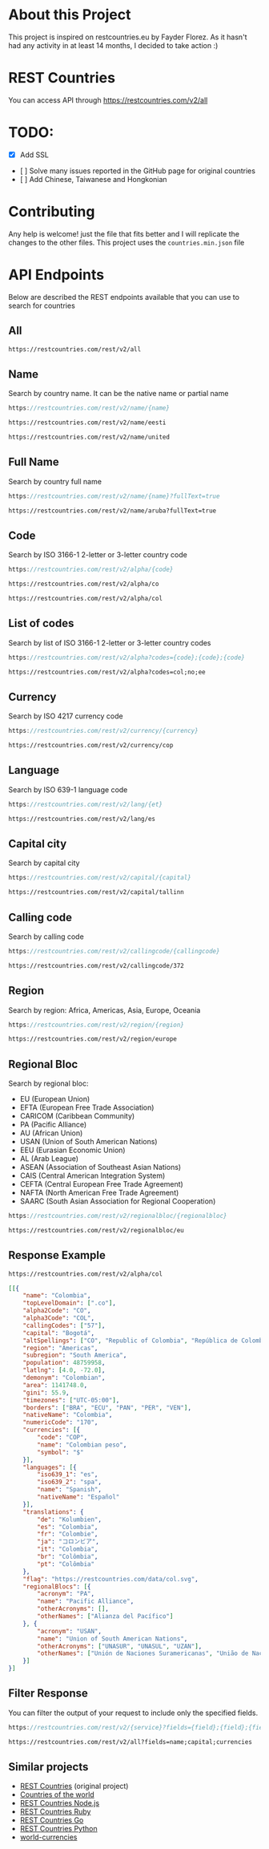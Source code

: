 # About this Project
This project is inspired on restcountries.eu by Fayder Florez. As it hasn't had any activity in at least 14 months, I decided to take action :)

# REST Countries
You can access API through https://restcountries.com/v2/all

# TODO:
* [x] Add SSL
* [ ] Solve many issues reported in the GitHub page for original countries
* [ ] Add Chinese, Taiwanese and Hongkonian

# Contributing
Any help is welcome! just the file that fits better and I will replicate the changes to the other files. This project uses the `countries.min.json` file

# API Endpoints

Below are described the REST endpoints available that you can use to search for countries

## All

``` html
https://restcountries.com/rest/v2/all
```

## Name

Search by country name. It can be the native name or partial name

``` javascript
https://restcountries.com/rest/v2/name/{name}
```

``` html
https://restcountries.com/rest/v2/name/eesti
```

``` html
https://restcountries.com/rest/v2/name/united
```

## Full Name

Search by country full name

``` javascript
https://restcountries.com/rest/v2/name/{name}?fullText=true
```

``` html
https://restcountries.com/rest/v2/name/aruba?fullText=true
```

## Code


Search by ISO 3166-1 2-letter or 3-letter country code

``` javascript
https://restcountries.com/rest/v2/alpha/{code}
```

``` html
https://restcountries.com/rest/v2/alpha/co
```

``` html
https://restcountries.com/rest/v2/alpha/col
```

## List of codes

Search by list of ISO 3166-1 2-letter or 3-letter country codes

``` javascript
https://restcountries.com/rest/v2/alpha?codes={code};{code};{code}
```

``` html
https://restcountries.com/rest/v2/alpha?codes=col;no;ee
```

## Currency

Search by ISO 4217 currency code

``` javascript
https://restcountries.com/rest/v2/currency/{currency}
```
``` html
https://restcountries.com/rest/v2/currency/cop
```

## Language

Search by ISO 639-1 language code

``` javascript
https://restcountries.com/rest/v2/lang/{et}
```
``` html
https://restcountries.com/rest/v2/lang/es
```

## Capital city

Search by capital city

``` javascript
https://restcountries.com/rest/v2/capital/{capital}
```
``` html
https://restcountries.com/rest/v2/capital/tallinn
```

## Calling code

Search by calling code

``` javascript
https://restcountries.com/rest/v2/callingcode/{callingcode}
```
``` html
https://restcountries.com/rest/v2/callingcode/372
```

## Region

Search by region: Africa, Americas, Asia, Europe, Oceania

``` javascript
https://restcountries.com/rest/v2/region/{region}
```
``` html
https://restcountries.com/rest/v2/region/europe
```

## Regional Bloc

Search by regional bloc:

- EU (European Union)
- EFTA (European Free Trade Association)
- CARICOM (Caribbean Community)
- PA (Pacific Alliance)
- AU (African Union)
- USAN (Union of South American Nations)
- EEU (Eurasian Economic Union)
- AL (Arab League)
- ASEAN (Association of Southeast Asian Nations)
- CAIS (Central American Integration System)
- CEFTA (Central European Free Trade Agreement)
- NAFTA (North American Free Trade Agreement)
- SAARC (South Asian Association for Regional Cooperation)

``` javascript
https://restcountries.com/rest/v2/regionalbloc/{regionalbloc}
```
``` html
https://restcountries.com/rest/v2/regionalbloc/eu
```

## Response Example

``` html
https://restcountries.com/rest/v2/alpha/col
```

``` json
[[{
	"name": "Colombia",
	"topLevelDomain": [".co"],
	"alpha2Code": "CO",
	"alpha3Code": "COL",
	"callingCodes": ["57"],
	"capital": "Bogotá",
	"altSpellings": ["CO", "Republic of Colombia", "República de Colombia"],
	"region": "Americas",
	"subregion": "South America",
	"population": 48759958,
	"latlng": [4.0, -72.0],
	"demonym": "Colombian",
	"area": 1141748.0,
	"gini": 55.9,
	"timezones": ["UTC-05:00"],
	"borders": ["BRA", "ECU", "PAN", "PER", "VEN"],
	"nativeName": "Colombia",
	"numericCode": "170",
	"currencies": [{
		"code": "COP",
		"name": "Colombian peso",
		"symbol": "$"
	}],
	"languages": [{
		"iso639_1": "es",
		"iso639_2": "spa",
		"name": "Spanish",
		"nativeName": "Español"
	}],
	"translations": {
		"de": "Kolumbien",
		"es": "Colombia",
		"fr": "Colombie",
		"ja": "コロンビア",
		"it": "Colombia",
		"br": "Colômbia",
		"pt": "Colômbia"
	},
	"flag": "https://restcountries.com/data/col.svg",
	"regionalBlocs": [{
		"acronym": "PA",
		"name": "Pacific Alliance",
		"otherAcronyms": [],
		"otherNames": ["Alianza del Pacífico"]
	}, {
		"acronym": "USAN",
		"name": "Union of South American Nations",
		"otherAcronyms": ["UNASUR", "UNASUL", "UZAN"],
		"otherNames": ["Unión de Naciones Suramericanas", "União de Nações Sul-Americanas", "Unie van Zuid-Amerikaanse Naties", "South American Union"]
	}]
}]
```

## Filter Response

You can filter the output of your request to include only the specified fields.

``` javascript
https://restcountries.com/rest/v2/{service}?fields={field};{field};{field}
```
``` html
https://restcountries.com/rest/v2/all?fields=name;capital;currencies
```

## Similar projects
* [REST Countries] (original project)
* [Countries of the world]
* [REST Countries Node.js]
* [REST Countries Ruby]
* [REST Countries Go]
* [REST Countries Python]
* [world-currencies]

[world-currencies]: https://github.com/wiredmax/world-currencies
[REST Countries Node.js]: https://github.com/aredo/restcountries
[REST Countries Ruby]: https://github.com/davidesantangelo/restcountry
[REST Countries Go]: https://github.com/alediaferia/gocountries
[REST Countries Python]: https://github.com/SteinRobert/python-restcountries
[Countries of the world]: http://countries.petethompson.net
[REST Countries]: https://github.com/apilayer/restcountries
